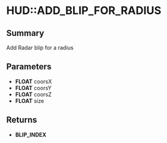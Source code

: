 # HUD::ADD_BLIP_FOR_RADIUS

## Summary
Add Radar blip for a radius

## Parameters
* **FLOAT** coorsX
* **FLOAT** coorsY
* **FLOAT** coorsZ
* **FLOAT** size

## Returns
* **BLIP_INDEX**